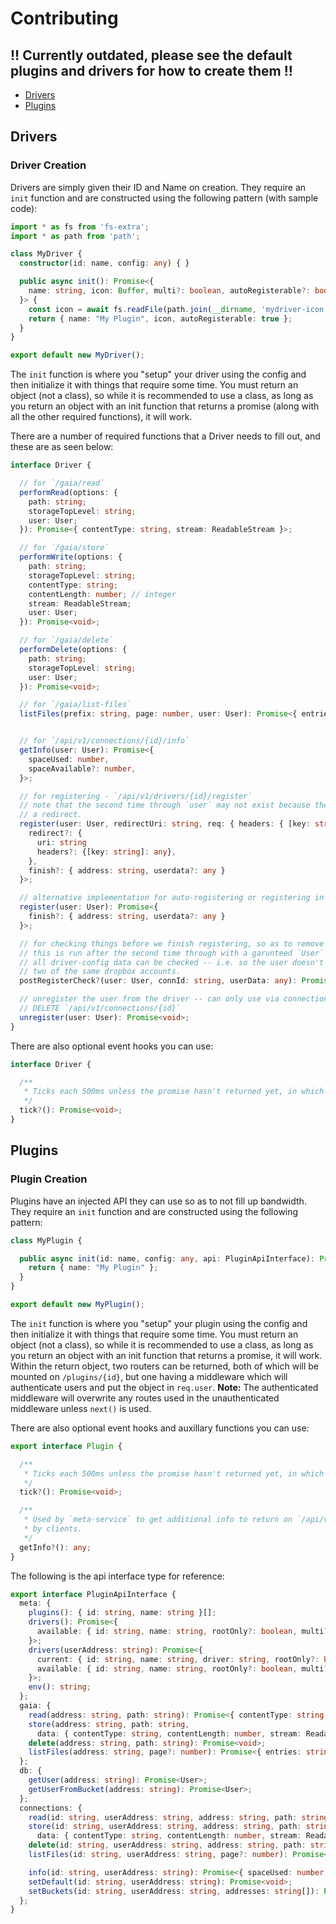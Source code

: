 # Contributing

## **!! Currently outdated, please see the default plugins and drivers for how to create them !!**

- [Drivers](#drivers)
- [Plugins](#plugins)

## Drivers

### Driver Creation

Drivers are simply given their ID and Name on creation. They require an `init` function and
are constructed using the following pattern (with sample code):

```typescript
import * as fs from 'fs-extra';
import * as path from 'path';

class MyDriver {
  constructor(id: name, config: any) { }

  public async init(): Promise<{
    name: string, icon: Buffer, multi?: boolean, autoRegisterable?: boolean
  }> {
    const icon = await fs.readFile(path.join(__dirname, 'mydriver-icon.png'));
    return { name: "My Plugin", icon, autoRegisterable: true };
  }
}

export default new MyDriver();
```

The `init` function is where you "setup" your driver using the config and then initialize
it with things that require some time. You must return an object (not a class), so while it
is recommended to use a class, as long as you return an object with an init function that
returns a promise (along with all the other required functions), it will work.

There are a number of required functions that a Driver needs to fill out, and these are as
seen below:

```typescript
interface Driver {

  // for `/gaia/read`
  performRead(options: {
    path: string;
    storageTopLevel: string;
    user: User;
  }): Promise<{ contentType: string, stream: ReadableStream }>;

  // for `/gaia/store`
  performWrite(options: {
    path: string;
    storageTopLevel: string;
    contentType: string;
    contentLength: number; // integer
    stream: ReadableStream;
    user: User;
  }): Promise<void>;

  // for `/gaia/delete`
  performDelete(options: {
    path: string;
    storageTopLevel: string;
    user: User;
  }): Promise<void>;

  // for `/gaia/list-files`
  listFiles(prefix: string, page: number, user: User): Promise<{ entries: string[], page?: number }>;


  // for `/api/v1/connections/{id}/info`
  getInfo(user: User): Promise<{
    spaceUsed: number,
    spaceAvailable?: number,
  }>;

  // for registering - `/api/v1/drivers/{id}/register`
  // note that the second time through `user` may not exist because there is no more token after
  // a redirect.
  register(user: User, redirectUri: string, req: { headers: { [key: string]: string | string[] }, body: any, query: any }): Promise<{
    redirect?: {
      uri: string
      headers?: {[key: string]: any},
    },
    finish?: { address: string, userdata?: any }
  }>;

  // alternative implementation for auto-registering or registering in one go
  register(user: User): Promise<{
    finish?: { address: string, userdata?: any }
  }>;

  // for checking things before we finish registering, so as to remove duplicates.
  // this is run after the second time through with a garunteed `User` object so
  // all driver-config data can be checked -- i.e. so the user doesn't register
  // two of the same dropbox accounts.
  postRegisterCheck?(user: User, connId: string, userData: any): Promise<void>;

  // unregister the user from the driver -- can only use via connections API,
  // DELETE `/api/v1/connections/{id}`
  unregister(user: User): Promise<void>;
}
```

There are also optional event hooks you can use:

```typescript
interface Driver {

  /**
   * Ticks each 500ms unless the promise hasn't returned yet, in which case it doesn't fire.
   */
  tick?(): Promise<void>;
}
```

## Plugins

### Plugin Creation

Plugins have an injected API they can use so as to not fill up bandwidth. They require an
`init` function and are constructed using the following pattern:

```typescript
class MyPlugin {

  public async init(id: name, config: any, api: PluginApiInterface): Promise<{ name: string, router?: Router, authedRouter?: Router }> {
    return { name: "My Plugin" };
  }
}

export default new MyPlugin();
```

The `init` function is where you "setup" your plugin using the config and then initialize
it with things that require some time. You must return an object (not a class), so while it
is recommended to use a class, as long as you return an object with an init function that
returns a promise, it will work. Within the return object, two routers can be returned,
both of which will be mounted on `/plugins/{id}`, but one having a middleware which will
authenticate users and put the object in `req.user`. **Note:** The authenticated middleware
will overwrite any routes used in the unauthenticated middleware unless `next()` is used.

There are also optional event hooks and auxillary functions you can use:

```typescript
export interface Plugin {

  /**
   * Ticks each 500ms unless the promise hasn't returned yet, in which case it doesn't fire.
   */
  tick?(): Promise<void>;

  /**
   * Used by `meta-service` to get additional info to return on `/api/v1/plugins` for digestion
   * by clients.
   */
  getInfo?(): any;
}
```

The following is the api interface type for reference:

```typescript
export interface PluginApiInterface {
  meta: {
    plugins(): { id: string, name: string }[];
    drivers(): Promise<{
      available: { id: string, name: string, rootOnly?: boolean, multi?: boolean }[]
    }>;
    drivers(userAddress: string): Promise<{
      current: { id: string, name: string, driver: string, rootOnly?: boolean }[],
      available: { id: string, name: string, rootOnly?: boolean, multi?: boolean }[]
    }>;
    env(): string;
  };
  gaia: {
    read(address: string, path: string): Promise<{ contentType: string, stream: Readable }>;
    store(address: string, path: string,
      data: { contentType: string, contentLength: number, stream: Readable }, user?: User): Promise<Error[]>;
    delete(address: string, path: string): Promise<void>;
    listFiles(address: string, page?: number): Promise<{ entries: string[], page?: number }>;
  };
  db: {
    getUser(address: string): Promise<User>;
    getUserFromBucket(address: string): Promise<User>;
  };
  connections: {
    read(id: string, userAddress: string, address: string, path: string): Promise<{ contentType: string, stream: Readable }>;
    store(id: string, userAddress: string, address: string, path: string,
      data: { contentType: string, contentLength: number, stream: Readable }): Promise<void>;
    delete(id: string, userAddress: string, address: string, path: string): Promise<void>;
    listFiles(id: string, userAddress: string, page?: number): Promise<{ entries: string[], page?: number }>;

    info(id: string, userAddress: string): Promise<{ spaceUsed: number, spaceAvailable?: number }>;
    setDefault(id: string, userAddress: string): Promise<void>;
    setBuckets(id: string, userAddress: string, addresses: string[]): Promise<void>;
  };
}
```
